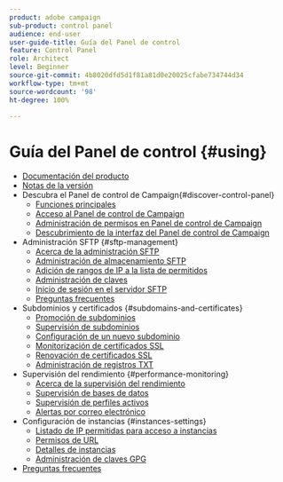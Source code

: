 ```yaml
---
product: adobe campaign
sub-product: control panel
audience: end-user
user-guide-title: Guía del Panel de control
feature: Control Panel
role: Architect
level: Beginner
source-git-commit: 4b8020dfd5d1f81a81d0e20025cfabe734744d34
workflow-type: tm+mt
source-wordcount: '98'
ht-degree: 100%

---
```



# Guía del Panel de control {#using}

+ [Documentación del producto](control-panel-home.md)
+ [Notas de la versión](release-notes.md)
+ Descubra el Panel de control de Campaign{#discover-control-panel}
   + [Funciones principales](discover/using/key-features.md)
   + [Acceso al Panel de control de Campaign](discover/using/accessing-control-panel.md)
   + [Administración de permisos en Panel de control de Campaign](discover/using/managing-permissions.md)
   + [Descubrimiento de la interfaz del Panel de control de Campaign](discover/using/discovering-the-interface.md)
+ Administración SFTP {#sftp-management}
   + [Acerca de la administración SFTP](sftp/using/about-sftp-management.md)
   + [Administración de almacenamiento SFTP](sftp/using/sftp-storage-management.md)
   + [Adición de rangos de IP a la lista de permitidos](sftp/using/ip-range-allow-listing.md)
   + [Administración de claves](sftp/using/key-management.md)
   + [Inicio de sesión en el servidor SFTP](sftp/using/logging-into-sftp-server.md)
   + [Preguntas frecuentes](sftp/using/common-questions.md)
+ Subdominios y certificados {#subdomains-and-certificates}
   + [Promoción de subdominios](subdomains-certificates/using/subdomains-branding.md)
   + [Supervisión de subdominios](subdomains-certificates/using/monitoring-subdomains.md)
   + [Configuración de un nuevo subdominio](subdomains-certificates/using/setting-up-new-subdomain.md)
   + [Monitorización de certificados SSL](subdomains-certificates/using/monitoring-ssl-certificates.md)
   + [Renovación de certificados SSL](subdomains-certificates/using/renewing-subdomain-certificate.md)
   + [Administración de registros TXT](subdomains-certificates/using/managing-txt-records.md)
+ Supervisión del rendimiento {#performance-monitoring}
   + [Acerca de la supervisión del rendimiento](performance-monitoring/using/about-performance-monitoring.md)
   + [Supervisión de bases de datos](performance-monitoring/using/database-monitoring.md)
   + [Supervisión de perfiles activos](performance-monitoring/using/active-profiles-monitoring.md)
   + [Alertas por correo electrónico](performance-monitoring/using/email-alerting.md)
+ Configuración de instancias {#instances-settings}
   + [Listado de IP permitidas para acceso a instancias](instances-settings/using/ip-allow-listing-instance-access.md)
   + [Permisos de URL](instances-settings/using/url-permissions.md)
   + [Detalles de instancias](instances-settings/using/instance-details.md)
   + [Administración de claves GPG](instances-settings/using/gpg-keys-management.md)
+ [Preguntas frecuentes](faq.md)
